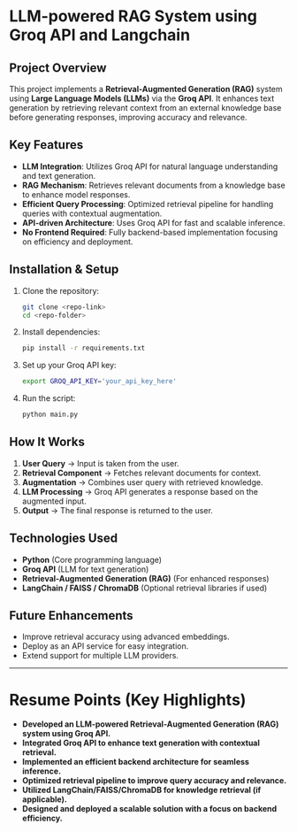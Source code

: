 # LLM-powered RAG System using Groq API and Langchain

## Project Overview
This project implements a **Retrieval-Augmented Generation (RAG)** system using **Large Language Models (LLMs)** via the **Groq API**. It enhances text generation by retrieving relevant context from an external knowledge base before generating responses, improving accuracy and relevance.

## Key Features
- **LLM Integration**: Utilizes Groq API for natural language understanding and text generation.
- **RAG Mechanism**: Retrieves relevant documents from a knowledge base to enhance model responses.
- **Efficient Query Processing**: Optimized retrieval pipeline for handling queries with contextual augmentation.
- **API-driven Architecture**: Uses Groq API for fast and scalable inference.
- **No Frontend Required**: Fully backend-based implementation focusing on efficiency and deployment.

## Installation & Setup
1. Clone the repository:
   ```bash
   git clone <repo-link>
   cd <repo-folder>
   ```
2. Install dependencies:
   ```bash
   pip install -r requirements.txt
   ```
3. Set up your Groq API key:
   ```bash
   export GROQ_API_KEY='your_api_key_here'
   ```
4. Run the script:
   ```bash
   python main.py
   ```

## How It Works
1. **User Query** → Input is taken from the user.
2. **Retrieval Component** → Fetches relevant documents for context.
3. **Augmentation** → Combines user query with retrieved knowledge.
4. **LLM Processing** → Groq API generates a response based on the augmented input.
5. **Output** → The final response is returned to the user.

## Technologies Used
- **Python** (Core programming language)
- **Groq API** (LLM for text generation)
- **Retrieval-Augmented Generation (RAG)** (For enhanced responses)
- **LangChain / FAISS / ChromaDB** (Optional retrieval libraries if used)

## Future Enhancements
- Improve retrieval accuracy using advanced embeddings.
- Deploy as an API service for easy integration.
- Extend support for multiple LLM providers.

---

# Resume Points (Key Highlights)
- **Developed an LLM-powered Retrieval-Augmented Generation (RAG) system using Groq API.**
- **Integrated Groq API to enhance text generation with contextual retrieval.**
- **Implemented an efficient backend architecture for seamless inference.**
- **Optimized retrieval pipeline to improve query accuracy and relevance.**
- **Utilized LangChain/FAISS/ChromaDB for knowledge retrieval (if applicable).**
- **Designed and deployed a scalable solution with a focus on backend efficiency.**
